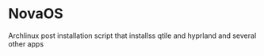 # NovaOS
Archlinux post installation script that installss qtile and hyprland and several other apps
